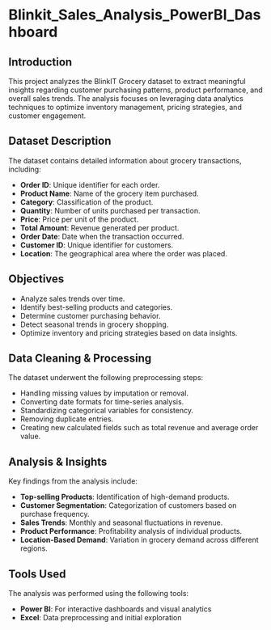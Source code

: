 # Blinkit_Sales_Analysis_PowerBI_Dashboard
## Introduction
This project analyzes the BlinkIT Grocery dataset to extract meaningful insights regarding customer purchasing patterns, product performance, and overall sales trends. The analysis focuses on leveraging data analytics techniques to optimize inventory management, pricing strategies, and customer engagement.

## Dataset Description
The dataset contains detailed information about grocery transactions, including:
- **Order ID**: Unique identifier for each order.
- **Product Name**: Name of the grocery item purchased.
- **Category**: Classification of the product.
- **Quantity**: Number of units purchased per transaction.
- **Price**: Price per unit of the product.
- **Total Amount**: Revenue generated per product.
- **Order Date**: Date when the transaction occurred.
- **Customer ID**: Unique identifier for customers.
- **Location**: The geographical area where the order was placed.

## Objectives
- Analyze sales trends over time.
- Identify best-selling products and categories.
- Determine customer purchasing behavior.
- Detect seasonal trends in grocery shopping.
- Optimize inventory and pricing strategies based on data insights.

## Data Cleaning & Processing
The dataset underwent the following preprocessing steps:
- Handling missing values by imputation or removal.
- Converting date formats for time-series analysis.
- Standardizing categorical variables for consistency.
- Removing duplicate entries.
- Creating new calculated fields such as total revenue and average order value.

## Analysis & Insights
Key findings from the analysis include:
- **Top-selling Products**: Identification of high-demand products.
- **Customer Segmentation**: Categorization of customers based on purchase frequency.
- **Sales Trends**: Monthly and seasonal fluctuations in revenue.
- **Product Performance**: Profitability analysis of individual products.
- **Location-Based Demand**: Variation in grocery demand across different regions.

## Tools Used
The analysis was performed using the following tools:
- **Power BI**: For interactive dashboards and visual analytics
- **Excel**: Data preprocessing and initial exploration




